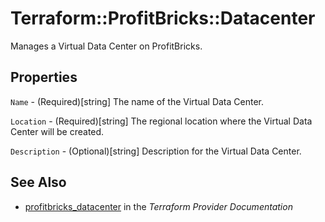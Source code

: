 # Terraform::ProfitBricks::Datacenter

Manages a Virtual Data Center on ProfitBricks.

## Properties

`Name` - (Required)[string] The name of the Virtual Data Center.

`Location` - (Required)[string] The regional location where the Virtual Data Center will be created.

`Description` - (Optional)[string] Description for the Virtual Data Center.


## See Also

* [profitbricks_datacenter](https://www.terraform.io/docs/providers/profitbricks/r/datacenter.html) in the _Terraform Provider Documentation_